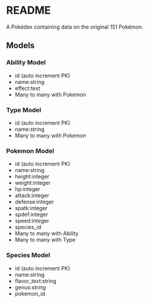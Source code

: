 # README

A Pokédex containing data on the original 151 Pokémon.

## Models

### Ability Model

- id (auto increment PK)
- name:string
- effect:text
- Many to many with Pokemon

### Type Model

- id (auto increment PK)
- name:string
- Many to many with Pokemon

### Pokemon Model

- id (auto increment PK)
- name:string
- height:integer
- weight:integer
- hp:integer
- attack:integer
- defense:integer
- spatk:integer
- spdef:integer
- speed:integer
- species_id
- Many to many with Ability
- Many to many with Type

### Species Model

- id (auto increment PK)
- name:string
- flavor_text:string
- genus:string
- pokemon_id
